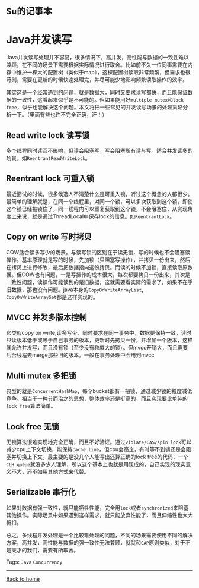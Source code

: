 # `Su的记事本`

# <span id="top1">Java并发读写</span>

Java并发读写处理并不容易，很多情况下，高并发，高性能与数据的一致性难以兼顾，在不同的场景下需要根据实际情况进行取舍。比如前不久一位同事需要在内存中维护一棵大的配置树（类似于map），这棵配置树读取非常频繁，但需求也很苛刻，需要在更新的时候快速处理完，并尽可能少地影响频繁读取操作的效率。

其实这是一个经常遇到的问题，就是数据大，同时又要求读写都快，而且能保证数据的一致性，这看起来似乎是不可能的。但如果能用好`multiple mutex`和`lock free`，似乎也能解决这个问题。本文将把一些常见的并发读写场景的处理策略分析一下。（里面有些也许不完全正确，汗！）

## Read write lock 读写锁
多个线程同时读互不影响，但读会阻塞写，写会阻塞所有读与写。适合并发读多的场景。如`ReentrantReadWriteLock`。

## Reentrant lock 可重入锁
最近面试的时候，很多候选人不清楚什么是可重入锁，听过这个概念的人都很少。最简单的理解就是，在同一个线程里，对同一个锁，可以多次获取到这个锁，即使这个锁已经被锁住了，同一线程内可以重复获取到这个锁，不会阻塞住，从实现角度上来说，就是通过ThreadLocal中保存lock的信息。如`ReentrantLock`。

## Copy on write 写时拷贝
COW适合读多写少的场景。与读写锁的区别在于读无锁，写的时候也不会阻塞读操作。基本原理就是写的时候，先加锁（只阻塞写操作），并拷贝一份出来，然后在拷贝上进行修改，最后把数据指向这份拷贝。而读的时候不加锁，直接读取原数据。但COW也有问题，一是写操作的成本很大，每次都要拷贝一份出来，其次是一致性问题，读操作可能读到的是旧数据，这就需要看实际的需求了，如果不在乎旧数据，那也没有问题。java本身的`CopyOnWriteArrayList`, `CopyOnWriteArraySet`都是这样实现的。

## MVCC 并发多版本控制
它类似copy on write,读多写少，同时要求在同一事务中，数据要保持一致。读时只读版本低于或等于自己事务的版本，更新时先拷贝一份，并增加一个版本，这样就允许并发写，而且没有锁（至少没有粒度大的锁）。但mvcc开销大，而且需要后台线程去merge那些旧的版本。一般在事务处理中会用到mvcc

## Multi mutex 多把锁
典型的就是`ConcurrentHashMap`，每个bucket都有一把锁，通过减少锁的粒度减低竞争。相当于一种分而治之的思想，整体效率还是挺高的，而且实现要比单纯的`lock free`算法简单。

## Lock free 无锁
无锁算法很难实现地完全正确，而且不好验证。通过`violate/CAS/spin lock`可以减少cpu上下文切换，能保持`cache line`，但cpu会高企，有时等不到锁还是会阻塞并切换上下文。最主要的是没几个人能写出还算正确的lock free的代码，一个`CLH queue`就没多少人理解，所以这个基本上也就是用现成的，自己实现的现实意义不大，还不如用其他方式来代替。

## Serializable 串行化
如果对数据有强一致性，就只能牺牲性能，完全用`lock`或者`synchronized`来阻塞其他操作。实际场景中如果遇到这样需求，就只能放弃性能了，而且伸缩性也大大折扣。

总之，多线程并发处理是一个比较难处理的问题，不同的场景需要使用不同的解决方案，高并发，高性能与数据的强一致性无法兼顾，就就和`CAP`原则类似，对于不是天才的我们，需要有所取舍。


Tags: `Java` `Concurrency`


  
  
-------------     
  [Back to home](http://jimsush.github.io/index.html)


